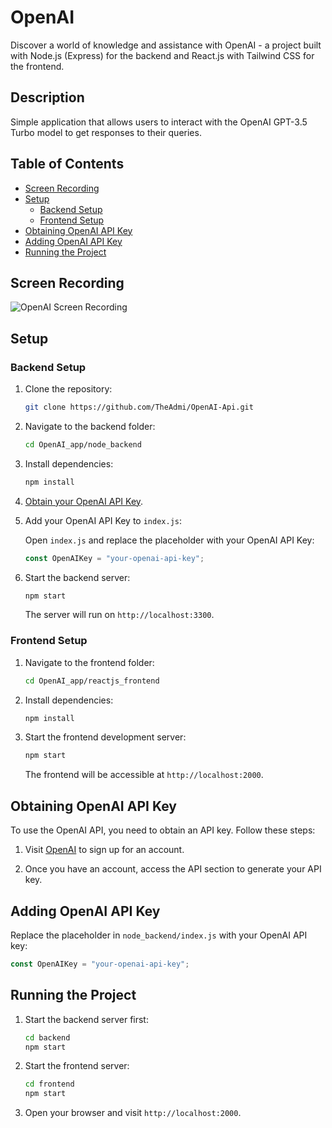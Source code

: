 # OpenAI

Discover a world of knowledge and assistance with OpenAI - a project built with Node.js (Express) for the backend and React.js with Tailwind CSS for the frontend.

## Description

Simple application that allows users to interact with the OpenAI GPT-3.5 Turbo model to get responses to their queries.

## Table of Contents

- [Screen Recording](#screen-recording)
- [Setup](#setup)
  - [Backend Setup](#backend-setup)
  - [Frontend Setup](#frontend-setup)
- [Obtaining OpenAI API Key](#obtaining-openai-api-key)
- [Adding OpenAI API Key](#adding-openai-api-key)
- [Running the Project](#running-the-project)

## Screen Recording

![OpenAI Screen Recording](preview.gif)

## Setup

### Backend Setup

1. Clone the repository:

   ```bash
   git clone https://github.com/TheAdmi/OpenAI-Api.git
   ```

2. Navigate to the backend folder:

   ```bash
   cd OpenAI_app/node_backend
   ```

3. Install dependencies:

   ```bash
   npm install
   ```

4. [Obtain your OpenAI API Key](#obtaining-openai-api-key).

5. Add your OpenAI API Key to `index.js`:

   Open `index.js` and replace the placeholder with your OpenAI API Key:

   ```javascript
   const OpenAIKey = "your-openai-api-key";
   ```

6. Start the backend server:

   ```bash
   npm start
   ```

   The server will run on `http://localhost:3300`.

### Frontend Setup

1. Navigate to the frontend folder:

   ```bash
   cd OpenAI_app/reactjs_frontend
   ```

2. Install dependencies:

   ```bash
   npm install
   ```

3. Start the frontend development server:

   ```bash
   npm start
   ```

   The frontend will be accessible at `http://localhost:2000`.

## Obtaining OpenAI API Key

To use the OpenAI API, you need to obtain an API key. Follow these steps:

1. Visit [OpenAI](https://platform.openai.com/api-keys) to sign up for an account.

2. Once you have an account, access the API section to generate your API key.

## Adding OpenAI API Key

Replace the placeholder in `node_backend/index.js` with your OpenAI API key:

```javascript
const OpenAIKey = "your-openai-api-key";
```

## Running the Project

1. Start the backend server first:

   ```bash
   cd backend
   npm start
   ```

2. Start the frontend server:

   ```bash
   cd frontend
   npm start
   ```

3. Open your browser and visit `http://localhost:2000`.
